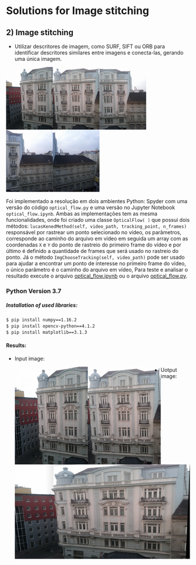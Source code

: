 # Solutions for Image stitching
## 2\) Image stitching
  * Utilizar descritores de imagem, como SURF, SIFT ou ORB para identificar descritores similares entre imagens e conecta-las, gerando uma única imagem.


  <a href="https://raw.githubusercontent.com/alanoMartins/computer_vision_exercises/master/image_stitching/assets/image1.jpg"><img src="https://raw.githubusercontent.com/alanoMartins/computer_vision_exercises/master/image_stitching/assets/image1.jpg" align="left" width="128"></a>



  <a href="https://raw.githubusercontent.com/alanoMartins/computer_vision_exercises/master/image_stitching/assets/image2.jpg"><img src="https://raw.githubusercontent.com/alanoMartins/computer_vision_exercises/master/image_stitching/assets/image2.jpg" align="left" width="128"></a>



  <a href="https://raw.githubusercontent.com/alanoMartins/computer_vision_exercises/master/image_stitching/assets/image3.jpg"><img src="https://raw.githubusercontent.com/alanoMartins/computer_vision_exercises/master/image_stitching/assets/image3.jpg" align="left" width="128"></a>



  <a href="https://raw.githubusercontent.com/alanoMartins/computer_vision_exercises/master/image_stitching/assets/image4.jpg"><img src="https://raw.githubusercontent.com/alanoMartins/computer_vision_exercises/master/image_stitching/assets/image4.jpg" align="left" width="128"></a>

  

  <a href="https://raw.githubusercontent.com/alanoMartins/computer_vision_exercises/master/image_stitching/assets/image5.jpg"><img src="https://raw.githubusercontent.com/alanoMartins/computer_vision_exercises/master/image_stitching/assets/image5.jpg" width="128"></a>


Foi implementado a resolução em dois ambientes Python: Spyder com uma versão do código `optical_flow.py` e uma versão no Jupyter Notebook  `optical_flow.ipynb`. Ambas as implementações tem as mesma funcionalidades, onde foi criado uma classe `OpticalFlow( )` que possui dois métodos: `lucasKenedMethod(self, video_path, tracking_point, n_frames)`  responsável por rastrear um ponto selecionado no vídeo, os parâmetros, corresponde ao caminho do arquivo em vídeo em seguida um array com as coordenadas `X` e `Y`  do ponto de rastreio do primeiro frame do vídeo e por último é definido a quantidade de frames que será usado no rastreio do ponto. Já o método `ImgChooseTracking(self, video_path)` pode ser usado para ajudar a encontrar um ponto de interesse no primeiro frame do vídeo, o único parâmetro é o caminho do arquivo em vídeo, Para teste e analisar o resultado execute o arquivo [optical_flow.ipynb](https://github.com/brunoprp/computer-vision-exercises-Atlantico/blob/master/1-Optical-Flow/optical_flow.ipynb)  ou o arquivo [optical_flow.py](https://github.com/brunoprp/computer-vision-exercises-Atlantico/blob/master/1-Optical-Flow/optical_flow.py).

### Python Version 3.7 
##### Installation of used libraries:
```sh
$ pip install numpy==1.16.2
$ pip install opencv-python==4.1.2
$ pip install matplotlib==3.1.3

```
#### Results:
* Input image:



   <a href="https://raw.githubusercontent.com/alanoMartins/computer_vision_exercises/master/image_stitching/assets/image1.jpg"><img src="https://raw.githubusercontent.com/alanoMartins/computer_vision_exercises/master/image_stitching/assets/image1.jpg" align="left" width="200"></a>
   
   
   
   <a href="https://raw.githubusercontent.com/alanoMartins/computer_vision_exercises/master/image_stitching/assets/image2.jpg"><img src="https://raw.githubusercontent.com/alanoMartins/computer_vision_exercises/master/image_stitching/assets/image2.jpg" align="left" width="200"></a>



* Uotput image:




   <a href="https://github.com/brunoprp/computer-vision-exercises-Atlantico/blob/master/2-Image-Stitching/imges_results/panorama.jpg?raw=true"><img src="https://github.com/brunoprp/computer-vision-exercises-Atlantico/blob/master/2-Image-Stitching/imges_results/panorama.jpg?raw=true" align="left" width="600"></a>

 
 
 


